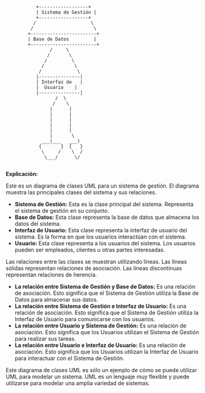 ```
           +------------------+
           | Sistema de Gestión |
           +------------------+
          /                    \
         /                      \
        +------------------------+
        | Base de Datos         |
        +------------------------+
                /     \
               /       \
              /         \
             /           \
            /             \
           |---------------|
           | Interfaz de   |
           |  Usuario    |
           |---------------|
                  /  \
                 /    \
                |      |
                |      |
                |      |
                |      |
                |      |
                |       \
             ___|___   ___)
            {       }  {   }
             \     /    \  /
              \___/      \/
                            
```

**Explicación:**

Este es un diagrama de clases UML para un sistema de gestión. El diagrama muestra las principales clases del sistema y sus relaciones.

* **Sistema de Gestión:** Esta es la clase principal del sistema. Representa el sistema de gestión en su conjunto.
* **Base de Datos:** Esta clase representa la base de datos que almacena los datos del sistema.
* **Interfaz de Usuario:** Esta clase representa la interfaz de usuario del sistema. Es la forma en que los usuarios interactúan con el sistema.
* **Usuario:** Esta clase representa a los usuarios del sistema. Los usuarios pueden ser empleados, clientes u otras partes interesadas.

Las relaciones entre las clases se muestran utilizando líneas. Las líneas sólidas representan relaciones de asociación. Las líneas discontinuas representan relaciones de herencia.

* **La relación entre Sistema de Gestión y Base de Datos:** Es una relación de asociación. Esto significa que el Sistema de Gestión utiliza la Base de Datos para almacenar sus datos.
* **La relación entre Sistema de Gestión e Interfaz de Usuario:** Es una relación de asociación. Esto significa que el Sistema de Gestión utiliza la Interfaz de Usuario para comunicarse con los usuarios.
* **La relación entre Usuario y Sistema de Gestión:** Es una relación de asociación. Esto significa que los Usuarios utilizan el Sistema de Gestión para realizar sus tareas.
* **La relación entre Usuario e Interfaz de Usuario:** Es una relación de asociación. Esto significa que los Usuarios utilizan la Interfaz de Usuario para interactuar con el Sistema de Gestión.

Este diagrama de clases UML es sólo un ejemplo de cómo se puede utilizar UML para modelar un sistema. UML es un lenguaje muy flexible y puede utilizarse para modelar una amplia variedad de sistemas.